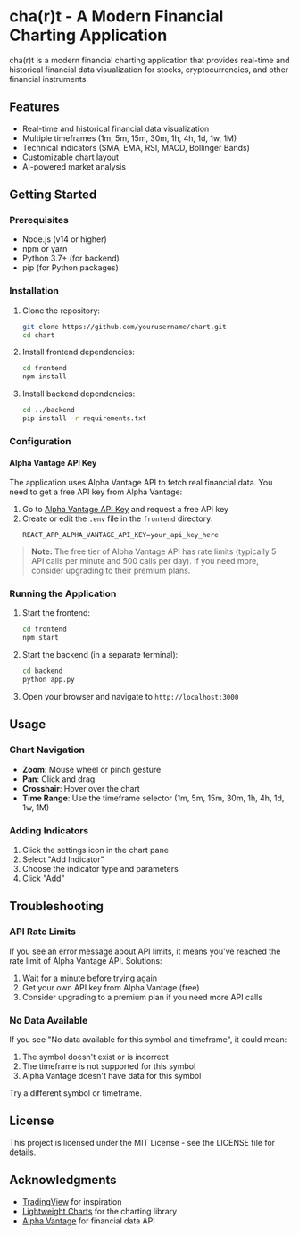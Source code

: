 # cha(r)t - A Modern Financial Charting Application

cha(r)t is a modern financial charting application that provides real-time and historical financial data visualization for stocks, cryptocurrencies, and other financial instruments.

## Features

- Real-time and historical financial data visualization
- Multiple timeframes (1m, 5m, 15m, 30m, 1h, 4h, 1d, 1w, 1M)
- Technical indicators (SMA, EMA, RSI, MACD, Bollinger Bands)
- Customizable chart layout
- AI-powered market analysis

## Getting Started

### Prerequisites

- Node.js (v14 or higher)
- npm or yarn
- Python 3.7+ (for backend)
- pip (for Python packages)

### Installation

1. Clone the repository:
   ```bash
   git clone https://github.com/yourusername/chart.git
   cd chart
   ```

2. Install frontend dependencies:
   ```bash
   cd frontend
   npm install
   ```

3. Install backend dependencies:
   ```bash
   cd ../backend
   pip install -r requirements.txt
   ```

### Configuration

#### Alpha Vantage API Key

The application uses Alpha Vantage API to fetch real financial data. You need to get a free API key from Alpha Vantage:

1. Go to [Alpha Vantage API Key](https://www.alphavantage.co/support/#api-key) and request a free API key
2. Create or edit the `.env` file in the `frontend` directory:
   ```
   REACT_APP_ALPHA_VANTAGE_API_KEY=your_api_key_here
   ```

> **Note:** The free tier of Alpha Vantage API has rate limits (typically 5 API calls per minute and 500 calls per day). If you need more, consider upgrading to their premium plans.

### Running the Application

1. Start the frontend:
   ```bash
   cd frontend
   npm start
   ```

2. Start the backend (in a separate terminal):
   ```bash
   cd backend
   python app.py
   ```

3. Open your browser and navigate to `http://localhost:3000`

## Usage

### Chart Navigation

- **Zoom**: Mouse wheel or pinch gesture
- **Pan**: Click and drag
- **Crosshair**: Hover over the chart
- **Time Range**: Use the timeframe selector (1m, 5m, 15m, 30m, 1h, 4h, 1d, 1w, 1M)

### Adding Indicators

1. Click the settings icon in the chart pane
2. Select "Add Indicator"
3. Choose the indicator type and parameters
4. Click "Add"

## Troubleshooting

### API Rate Limits

If you see an error message about API limits, it means you've reached the rate limit of Alpha Vantage API. Solutions:

1. Wait for a minute before trying again
2. Get your own API key from Alpha Vantage (free)
3. Consider upgrading to a premium plan if you need more API calls

### No Data Available

If you see "No data available for this symbol and timeframe", it could mean:

1. The symbol doesn't exist or is incorrect
2. The timeframe is not supported for this symbol
3. Alpha Vantage doesn't have data for this symbol

Try a different symbol or timeframe.

## License

This project is licensed under the MIT License - see the LICENSE file for details.

## Acknowledgments

- [TradingView](https://www.tradingview.com/) for inspiration
- [Lightweight Charts](https://github.com/tradingview/lightweight-charts) for the charting library
- [Alpha Vantage](https://www.alphavantage.co/) for financial data API 